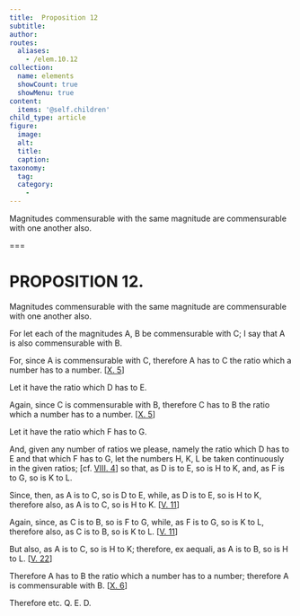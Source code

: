 ```yaml
---
title:  Proposition 12
subtitle: 
author:
routes:
  aliases:
    - /elem.10.12
collection:
  name: elements
  showCount: true
  showMenu: true
content:
  items: '@self.children'
child_type: article
figure:
  image:
  alt:
  title:
  caption:
taxonomy:
  tag:
  category:
    - 
---
```


<p><hi rend="ital">Magnitudes commensurable with the same magnitude are commensurable with one another also</hi>. </p>

===

<h1>PROPOSITION 12.</h1>
<p><span class="ital">Magnitudes commensurable with the same magnitude are commensurable with one another also</span>. </p>

<p>For let each of the magnitudes <span class="ital">A</span>, <span class="ital">B</span> be commensurable with <span class="ital">C</span>; I say that <span class="ital">A</span> is also commensurable with <span class="ital">B</span>. 
      </p>

<p>For, since <span class="ital">A</span> is commensurable with <span class="ital">C</span>, therefore <span class="ital">A</span> has to <span class="ital">C</span> the ratio which a number has to a number. [<a href="/elem.10.5">X. 5</a>] <pb n="35"/></p>

<p>Let it have the ratio which <span class="ital">D</span> has to <span class="ital">E</span>. </p>

<p>Again, since <span class="ital">C</span> is commensurable with <span class="ital">B</span>, therefore <span class="ital">C</span> has to <span class="ital">B</span> the ratio which a number has to a number. [<a href="/elem.10.5">X. 5</a>] </p>

<p>Let it have the ratio which <span class="ital">F</span> has to <span class="ital">G</span>. </p>

<p>And, given any number of ratios we please, namely the ratio which <span class="ital">D</span> has to <span class="ital">E</span> and that which <span class="ital">F</span> has to <span class="ital">G</span>, let the numbers <span class="ital">H</span>, <span class="ital">K</span>, <span class="ital">L</span> be taken continuously in the given ratios; [cf. <a href="/elem.8.4">VIII. 4</a>] so that, as <span class="ital">D</span> is to <span class="ital">E</span>, so is <span class="ital">H</span> to <span class="ital">K</span>, <span class="center">and, as <span class="ital">F</span> is to <span class="ital">G</span>, so is <span class="ital">K</span> to <span class="ital">L</span>.</span>
      </p>

<p>Since, then, as <span class="ital">A</span> is to <span class="ital">C</span>, so is <span class="ital">D</span> to <span class="ital">E</span>, while, as <span class="ital">D</span> is to <span class="ital">E</span>, so is <span class="ital">H</span> to <span class="ital">K</span>, therefore also, as <span class="ital">A</span> is to <span class="ital">C</span>, so is <span class="ital">H</span> to <span class="ital">K</span>. [<a href="/elem.5.11">V. 11</a>] </p>

<p>Again, since, as <span class="ital">C</span> is to <span class="ital">B</span>, so is <span class="ital">F</span> to <span class="ital">G</span>, while, as <span class="ital">F</span> is to <span class="ital">G</span>, so is <span class="ital">K</span> to <span class="ital">L</span>, therefore also, as <span class="ital">C</span> is to <span class="ital">B</span>, so is <span class="ital">K</span> to <span class="ital">L</span>. [<a href="/elem.5.11">V. 11</a>] </p>

<p>But also, as <span class="ital">A</span> is to <span class="ital">C</span>, so is <span class="ital">H</span> to <span class="ital">K</span>; therefore, <foreign lang="la">ex aequali</foreign>, as <span class="ital">A</span> is to <span class="ital">B</span>, so is <span class="ital">H</span> to <span class="ital">L</span>. [<a href="/elem.5.22">V. 22</a>] </p>

<p>Therefore <span class="ital">A</span> has to <span class="ital">B</span> the ratio which a number has to a number; therefore <span class="ital">A</span> is commensurable with <span class="ital">B</span>. [<a href="/elem.10.6">X. 6</a>] </p>

<p>Therefore etc. Q. E. D.</p>
